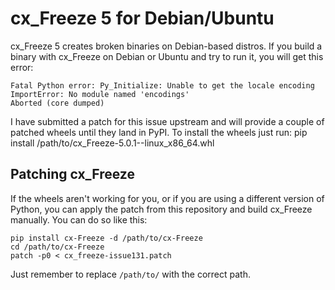 # cx_Freeze 5 for Debian/Ubuntu
cx_Freeze 5 creates broken binaries on Debian-based distros. If you build a binary with cx_Freeze on Debian or Ubuntu and try to run it, you will get this error:

    Fatal Python error: Py_Initialize: Unable to get the locale encoding
    ImportError: No module named 'encodings'
    Aborted (core dumped)

I have submitted a patch for this issue upstream and will provide a couple of patched wheels until they land in PyPI. To install the wheels just run:
    pip install /path/to/cx_Freeze-5.0.1-<YOUR-VERSION>-linux_x86_64.whl

## Patching cx_Freeze ##

If the wheels aren't working for you, or if you are using a different version of Python, you can apply the patch from this repository and build cx_Freeze manually. You can do so like this:

    pip install cx-Freeze -d /path/to/cx-Freeze
    cd /path/to/cx-Freeze
    patch -p0 < cx_freeze-issue131.patch

Just remember to replace `/path/to/` with the correct path.
